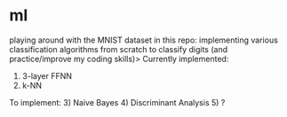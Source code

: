 # ml
playing around with the MNIST dataset in this repo: implementing various classification algorithms from scratch to classify digits (and practice/improve my coding skills)>
Currently implemented:
  1) 3-layer FFNN
  2) k-NN

To implement:
  3) Naive Bayes
  4) Discriminant Analysis
  5) ?
